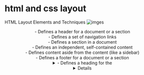 # html and css layout
HTML Layout Elements and Techniques
![imges](https://www.w3schools.com/html/img_sem_elements.gif)
<header> - Defines a header for a document or a section
<nav> - Defines a set of navigation links
<section> - Defines a section in a document
<article> - Defines an independent, self-contained content
<aside> - Defines content aside from the content (like a sidebar)
<footer> - Defines a footer for a document or a section
<details> - Defines additional details that the user can open and close on demand
<summary> - Defines a heading for the <details> element
You can read more about semantic elements in our HTML Semantics chapter.

HTML Layout Techniques
There are four different techniques to create multicolumn layouts. Each technique has its pros and cons:

* CSS framework
* CSS float property
* CSS flexbox
* CSS grid
ADVERTISEMENT

**CSS Float Layout**
It is common to do entire web layouts using the CSS float property. Float is easy to learn - you just need to remember how the float and clear properties work. Disadvantages: Floating elements are tied to the document flow, which may harm the flexibility. Learn more about float in our CSS Float and Clear chapter.

**CSS Flexbox Layout**
Use of flexbox ensures that elements behave predictably when the page layout must accommodate different screen sizes and different display devices.


**CSS Grid Layout**
The CSS Grid Layout Module offers a grid-based layout system, with rows and columns, making it easier to design web pages without having to use floats and positioning.

